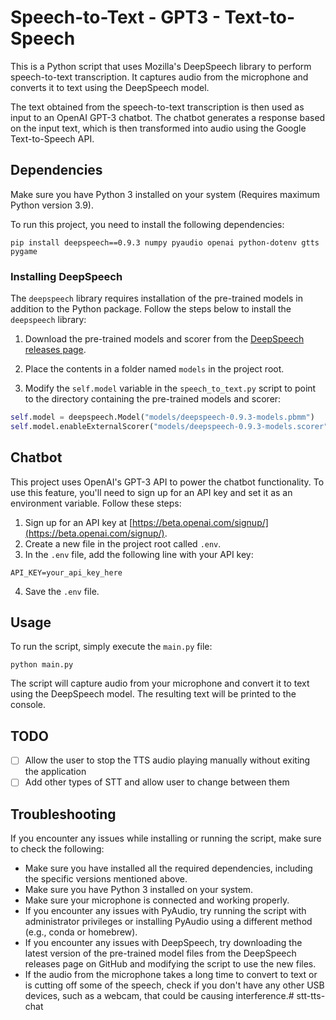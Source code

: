 # Speech-to-Text - GPT3 - Text-to-Speech

This is a Python script that uses Mozilla's DeepSpeech library to perform speech-to-text transcription. It captures audio from the microphone and converts it to text using the DeepSpeech model.

The text obtained from the speech-to-text transcription is then used as input to an OpenAI GPT-3 chatbot. The chatbot generates a response based on the input text, which is then transformed into audio using the Google Text-to-Speech API.

## Dependencies
Make sure you have Python 3 installed on your system (Requires maximum Python version 3.9).

To run this project, you need to install the following dependencies:

`pip install deepspeech==0.9.3 numpy pyaudio openai python-dotenv gtts pygame`

### Installing DeepSpeech

The `deepspeech` library requires installation of the pre-trained models in addition to the Python package. Follow the steps below to install the `deepspeech` library:

1. Download the pre-trained models and scorer from the [DeepSpeech releases page](https://github.com/mozilla/DeepSpeech/releases/tag/v0.9.3).

2. Place the contents in a folder named `models` in the project root.

3. Modify the `self.model` variable in the `speech_to_text.py` script to point to the directory containing the pre-trained models and scorer: 

```python
self.model = deepspeech.Model("models/deepspeech-0.9.3-models.pbmm")
self.model.enableExternalScorer("models/deepspeech-0.9.3-models.scorer")
```

## Chatbot

This project uses OpenAI's GPT-3 API to power the chatbot functionality. To use this feature, you'll need to sign up for an API key and set it as an environment variable. Follow these steps:
1.  Sign up for an API key at [https://beta.openai.com/signup/](https://beta.openai.com/signup/).    
2.  Create a new file in the project root called `.env`.    
3.  In the `.env` file, add the following line with your API key:    

`API_KEY=your_api_key_here` 

4.  Save the `.env` file.

## Usage
To run the script, simply execute the `main.py` file:

`python main.py`

The script will capture audio from your microphone and convert it to text using the DeepSpeech model. The resulting text will be printed to the console.

## TODO
- [ ] Allow the user to stop the TTS audio playing manually without exiting the application
- [ ] Add other types of STT and allow user to change between them

## Troubleshooting

If you encounter any issues while installing or running the script, make sure to check the following:
- Make sure you have installed all the required dependencies, including the specific versions mentioned above.
- Make sure you have Python 3 installed on your system.
- Make sure your microphone is connected and working properly.
- If you encounter any issues with PyAudio, try running the script with administrator privileges or installing PyAudio using a different method (e.g., conda or homebrew).
- If you encounter any issues with DeepSpeech, try downloading the latest version of the pre-trained model files from the DeepSpeech releases page on GitHub and modifying the script to use the new files.
- If the audio from the microphone takes a long time to convert to text or is cutting off some of the speech, check if you don't have any other USB devices, such as a webcam, that could be causing interference.# stt-tts-chat
